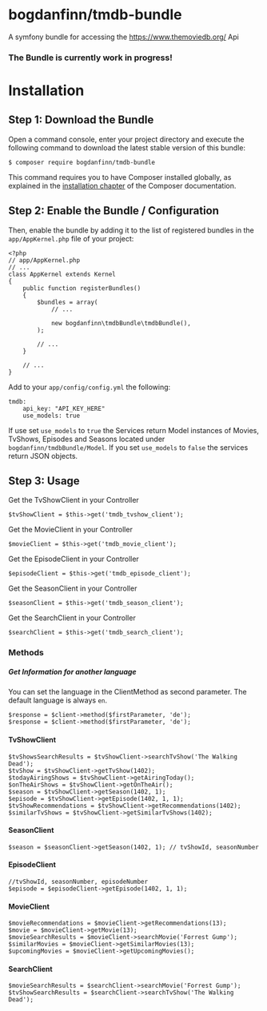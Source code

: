 # bogdanfinn/tmdb-bundle
A symfony bundle for accessing the https://www.themoviedb.org/ Api


### The Bundle is currently work in progress!



Installation
============

Step 1: Download the Bundle
---------------------------

Open a command console, enter your project directory and execute the
following command to download the latest stable version of this bundle:

```console
$ composer require bogdanfinn/tmdb-bundle
```

This command requires you to have Composer installed globally, as explained
in the [installation chapter](https://getcomposer.org/doc/00-intro.md)
of the Composer documentation.

Step 2: Enable the Bundle / Configuration
-------------------------

Then, enable the bundle by adding it to the list of registered bundles
in the `app/AppKernel.php` file of your project:

```
<?php
// app/AppKernel.php
// ...
class AppKernel extends Kernel
{
    public function registerBundles()
    {
        $bundles = array(
            // ...

            new bogdanfinn\tmdbBundle\tmdbBundle(),
        );

        // ...
    }

    // ...
}
```

Add to your `app/config/config.yml` the following:

```
tmdb:
    api_key: "API_KEY_HERE"
    use_models: true 
```
If use set `use_models` to `true` the Services return Model instances of Movies, TvShows, Episodes and Seasons located under `bogdanfinn/tmdbBundle/Model`. If you set `use_models` to `false` the services return JSON objects. 

Step 3: Usage
----------------

Get the TvShowClient in your Controller

```
$tvShowClient = $this->get('tmdb_tvshow_client');
```

Get the MovieClient in your Controller

```
$movieClient = $this->get('tmdb_movie_client');
```

Get the EpisodeClient in your Controller

```
$episodeClient = $this->get('tmdb_episode_client');
```

Get the SeasonClient in your Controller

```
$seasonClient = $this->get('tmdb_season_client');
```

Get the SearchClient in your Controller

```
$searchClient = $this->get('tmdb_search_client');
```


### Methods

##### Get Information for another language

You can set the language in the ClientMethod as second parameter. The default language is always `en`.

```
$response = $client->method($firstParameter, 'de');
$response = $client->method($firstParameter, 'de');
```

#### TvShowClient

```
$tvShowsSearchResults = $tvShowClient->searchTvShow('The Walking Dead');
$tvShow = $tvShowClient->getTvShow(1402);
$todayAiringShows = $tvShowClient->getAiringToday();
$onTheAirShows = $tvShowClient->getOnTheAir();
$season = $tvShowClient->getSeason(1402, 1);
$episode = $tvShowClient->getEpisode(1402, 1, 1);
$tvShowRecommendations = $tvShowClient->getRecommendations(1402);
$similarTvShows = $tvShowClient->getSimilarTvShows(1402);           
```

#### SeasonClient

```
$season = $seasonClient->getSeason(1402, 1); // tvShowId, seasonNumber
```

#### EpisodeClient

```
//tvShowId, seasonNumber, episodeNumber
$episode = $episodeClient->getEpisode(1402, 1, 1); 
```


#### MovieClient

```
$movieRecommendations = $movieClient->getRecommendations(13);
$movie = $movieClient->getMovie(13);
$movieSearchResults = $movieClient->searchMovie('Forrest Gump');
$similarMovies = $movieClient->getSimilarMovies(13);
$upcomingMovies = $movieClient->getUpcomingMovies();
```

#### SearchClient

```
$movieSearchResults = $searchClient->searchMovie('Forrest Gump');
$tvShowSearchResults = $searchClient->searchTvShow('The Walking Dead');
```
